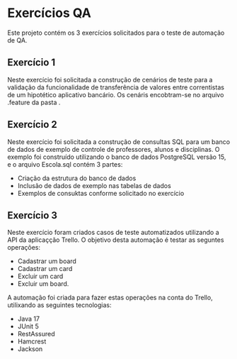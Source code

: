 # Exercícios QA
Este projeto contém os 3 exercícios solicitados para o teste de automação de QA.

## Exercício 1
Neste exercício foi solicitada a construção de cenários de teste para a validação da funcionalidade de transferência de valores entre correntistas de um hipotético aplicativo bancário.
Os cenáris encobtram-se no arquivo .feature da pasta .

## Exercício 2
Neste exercício foi solicitada a construção de consultas SQL para um banco de dados de exemplo de controle de professores, alunos e disciplinas.
O exemplo foi construído utilizando o banco de dados PostgreSQL versão 15, e o arquivo Escola.sql contém 3 partes:
- Criação da estrutura do banco de dados
- Inclusão de dados de exemplo nas tabelas de dados
- Exemplos de consuktas conforme solicitado no exercício

## Exercício 3
Neste exercício foram criados casos de teste automatizados utilizando a API da aplicaçção Trello.
O objetivo desta automação é testar as seguntes operações:
- Cadastrar um board
- Cadastrar um card
- Excluir um card
- Excluir um board.

A automação foi criada para fazer estas operações na conta do Trello, utilixando as seguintes tecnologias:
- Java 17
- JUnit 5
- RestAssured
- Hamcrest
- Jackson